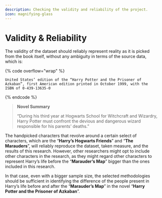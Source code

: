 ```yaml
---
description: Checking the validity and reliability of the project.
icon: magnifying-glass
---
```


# Validity & Reliability

The validity of the dataset should reliably represent reality as it is picked from the book itself, without any ambiguity in terms of the source data, which is:

{% code overflow="wrap" %}
```
United States’ edition of the “Harry Potter and the Prisoner of Azkaban”, first American edition printed in October 1999, with the ISBN of 0-439-13635-0
```
{% endcode %}

> **Novel Summary**
>
> “During his third year at Hogwarts School for Witchcraft and Wizardry, Harry Potter must confront the devious and dangerous wizard responsible for his parents' deaths.”

The handpicked characters that revolve around a certain select of characters, which are the “**Harry’s Hogwarts Friends**” and “**The Marauders**”, will reliably reproduce the dataset, taken measure, and the results of this research. However, other researchers might opt to include other characters in the research, as they might regard other characters to represent Harry’s life before the “**Marauder’s Map**” bigger than the ones included in this research.

In that case, even with a bigger sample size, the selected methodologies should be sufficient in identifying the difference of the people present in Harry’s life before and after the “**Marauder’s Map**” in the novel “**Harry Potter and the Prisoner of Azkaban**”.
